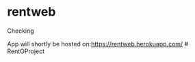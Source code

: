 # rentweb
Checking




App will shortly be hosted on:https://rentweb.herokuapp.com/ 
#   R e n t O P r o j e c t  
 